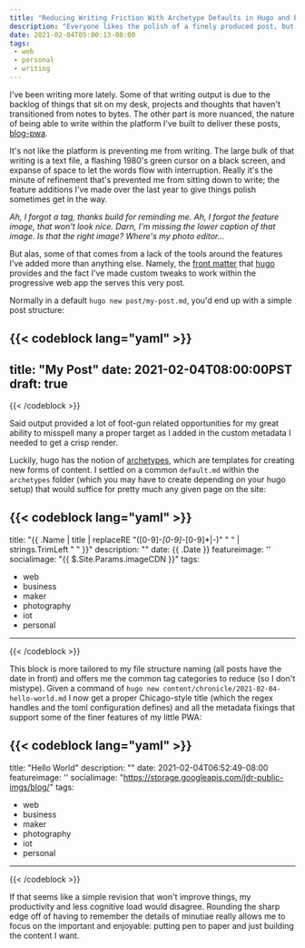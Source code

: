 ```yaml
---
title: "Reducing Writing Friction With Archetype Defaults in Hugo and Blog-Pwa"
description: "Everyone likes the polish of a finely produced post, but reducing the cognitive load to remember all that metadata and nuance became a necessity to my sanity."
date: 2021-02-04T05:00:13-08:00
tags:
 - web
 - personal
 - writing
---
```


I've been writing more lately. Some of that writing output is due to the backlog of things that sit on my desk, projects and thoughts that haven't transitioned from notes to bytes. The other part is more nuanced, the nature of being able to write within the platform I've built to deliver these posts, [blog-pwa](https://github.com/justinribeiro/blog-pwa).

It's not like the platform is preventing me from writing. The large bulk of that writing is a text file, a flashing 1980's green cursor on a black screen, and expanse of space to let the words flow with interruption. Really it's the minute of refinement that's prevented me from sitting down to write; the feature additions I've made over the last year to give things polish sometimes get in the way.

_Ah, I forgot a tag, thanks build for reminding me. Ah, I forgot the feature image, that won't look nice. Darn, I'm missing the lower caption of that image. Is that the right image? Where's my photo editor..._

But alas, some of that comes from a lack of the tools around the features I've added more than anything else. Namely, the [front matter](https://gohugo.io/content-management/front-matter/) that [hugo](https://gohugo.io/) provides and the fact I've made custom tweaks to work within the progressive web app the serves this very post.

Normally in a default `hugo new post/my-post.md`, you'd end up with a simple post structure:

{{< codeblock lang="yaml" >}}
---
title: "My Post"
date: 2021-02-04T08:00:00PST
draft: true
---
{{< /codeblock >}}

Said output provided a lot of foot-gun related opportunities for my great ability to misspell many a proper target as I added in the custom metadata I needed to get a crisp render.

Luckily, hugo has the notion of [archetypes](https://gohugo.io/content-management/archetypes/), which are templates for creating new forms of content. I settled on a common `default.md` within the `archetypes` folder (which you may have to create depending on your hugo setup) that would suffice for pretty much any given page on the site:

{{< codeblock lang="yaml" >}}
---
title: "{{ .Name | title | replaceRE "([0-9]*-[0-9]*-[0-9]*|-)" " " | strings.TrimLeft " " }}"
description: ""
date: {{ .Date }}
featureimage: ''
socialimage: "{{ $.Site.Params.imageCDN }}"
tags:
 - web
 - business
 - maker
 - photography
 - iot
 - personal
---
{{< /codeblock >}}

This block is more tailored to my file structure naming (all posts have the date in front) and offers me the common tag categories to reduce (so I don't mistype). Given a command of `hugo new content/chronicle/2021-02-04-hello-world.md` I now get a proper Chicago-style title (which the regex handles and the toml configuration defines) and all the metadata fixings that support some of the finer features of my little PWA:

{{< codeblock lang="yaml" >}}
---
title: "Hello World"
description: ""
date: 2021-02-04T06:52:49-08:00
featureimage: ''
socialimage: "https://storage.googleapis.com/jdr-public-imgs/blog/"
tags:
 - web
 - business
 - maker
 - photography
 - iot
 - personal
---
{{< /codeblock >}}

If that seems like a simple revision that won't improve things, my productivity and less cognitive load would disagree. Rounding the sharp edge off of having to remember the details of minutiae really allows me to focus on the important and enjoyable: putting pen to paper and just building the content I want.